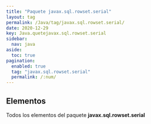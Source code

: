 ```yaml
---
title: "Paquete javax.sql.rowset.serial"
layout: tag
permalink: /Java/tag/javax.sql.rowset.serial/
date: 2020-12-29
key: Java.quetejavax.sql.rowset.serial
sidebar: 
  nav: java
aside: 
  toc: true
pagination: 
  enabled: true
  tag: "javax.sql.rowset.serial"
  permalink: /:num/
---
```


<h2>Elementos</h2>
Todos los elementos del paquete <strong>javax.sql.rowset.serial</strong>
